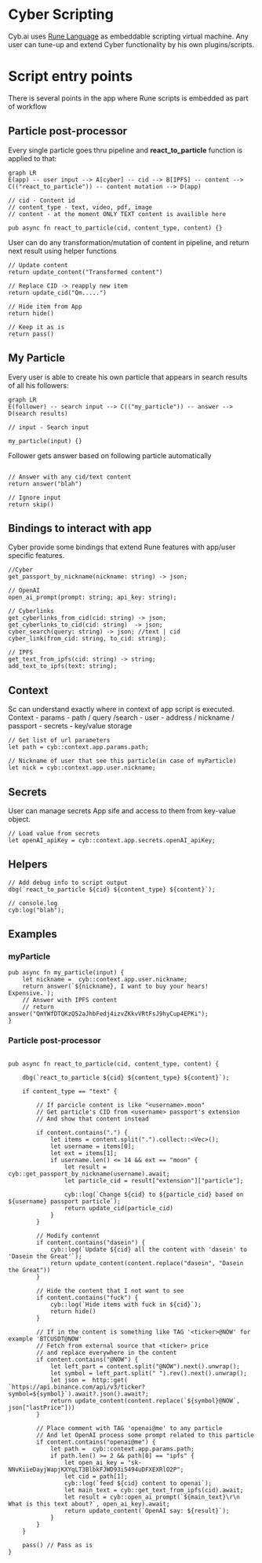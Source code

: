 # Cyber Scripting

[Rune Language]: https://rune-rs.github.io

Cyb.ai uses [Rune Language] as embeddable scripting virtual machine.
Any user can tune-up and extend Cyber functionality by his own plugins/scripts.

# Script entry points

There is several points in the app where Rune scripts is embedded as part of workflow

## Particle post-processor

Every single particle goes thru pipeline and **react_to_particle** function is applied to that:

```mermaid
graph LR
E(app) -- user input --> A[cyber] -- cid --> B[IPFS] -- content --> C(("react_to_particle")) -- content mutation --> D(app)
```

```
// cid - Content id
// content_type - text, video, pdf, image
// content - at the moment ONLY TEXT content is availible here

pub async fn react_to_particle(cid, content_type, content) {}
```

User can do any transformation/mutation of content in pipeline, and return next result using helper functions

```
// Update content
return update_content("Transformed content")

// Replace CID -> reapply new item
return update_cid("Qm.....")

// Hide item from App
return hide()

// Keep it as is
return pass()
```

## My Particle

Every user is able to create his own particle that appears in search results of all his followers:

```mermaid
graph LR
E(follower) -- search input --> C(("my_particle")) -- answer --> D(search results)
```

```
// input - Search input

my_particle(input) {}
```

Follower gets answer based on following particle automatically

```

// Answer with any cid/text content
return answer("blah")

// Ignore input
return skip()
```

## Bindings to interact with app

Cyber provide some bindings that extend Rune features with app/user specific features.

```
//Cyber
get_passport_by_nickname(nickname: string) -> json;

// OpenAI
open_ai_prompt(prompt: string; api_key: string);

// Cyberlinks
get_cyberlinks_from_cid(cid: string) -> json;
get_cyberlinks_to_cid(cid: string)  -> json;
cyber_search(query: string) -> json; //text | cid
cyber_link(from_cid: string, to_cid: string);

// IPFS
get_text_from_ipfs(cid: string) -> string;
add_text_to_ipfs(text: string);
```

## Context

Sc can understand exactly where in context of app script is executed.
Context - params - path / query /search - user - address / nickname / passport - secrets - key/value storage

```
// Get list of url parameters
let path = cyb::context.app.params.path;

// Nickname of user that see this particle(in case of myParticle)
let nick = cyb::context.app.user.nickname;
```

## Secrets

User can manage secrets App sife and access to them from key-value object.

```
// Load value from secrets
let openAI_apiKey = cyb::context.app.secrets.openAI_apiKey;
```

## Helpers

```
// Add debug info to script output
dbg(`react_to_particle ${cid} ${content_type} ${content}`);

// console.log
cyb:log("blah");
```

## Examples

### myParticle

```
pub async fn my_particle(input) {
    let nickname =  cyb::context.app.user.nickname;
    return answer(`${nickname}, I want to buy your hears! Expensive.`);
    // Answer with IPFS content
    // return answer("QmYWfDTQKzQ52aJhbFedj4izvZKkvVRtFsJ9hyCup4EPKi");
}
```

### Particle post-processor

```

pub async fn react_to_particle(cid, content_type, content) {

    dbg(`react_to_particle ${cid} ${content_type} ${content}`);

    if content_type == "text" {

        // If parcicle content is like "<username>.moon"
        // Get particle's CID from <username> passport's extension
        // And show that content instead

        if content.contains(".") {
            let items = content.split(".").collect::<Vec>();
            let username = items[0];
            let ext = items[1];
            if username.len() <= 14 && ext == "moon" {
                let result = cyb::get_passport_by_nickname(username).await;
                let particle_cid = result["extension"]["particle"];

                cyb::log(`Change ${cid} to ${particle_cid} based on ${username} passport particle`);
                return update_cid(particle_cid)
            }
        }

        // Modify contennt
        if content.contains("dasein") {
            cyb::log(`Update ${cid} all the content with 'dasein' to 'Dasein the Great'`);
            return update_content(content.replace("dasein", "Dasein the Great"))
        }

        // Hide the content that I not want to see
        if content.contains("fuck") {
            cyb::log(`Hide items with fuck in ${cid}`);
            return hide()
        }

        // If in the content is something like TAG '<ticker>@NOW' for example 'BTCUSDT@NOW'
        // Fetch from external source that <ticker> price
        // and replace everywhere in the content
        if content.contains("@NOW") {
            let left_part = content.split("@NOW").next().unwrap();
            let symbol = left_part.split(" ").rev().next().unwrap();
            let json =  http::get( `https://api.binance.com/api/v3/ticker?symbol=${symbol}`).await?.json().await?;
            return update_content(content.replace(`${symbol}@NOW`, json["lastPrice"]))
        }

        // Place comment with TAG 'openai@me' to any particle
        // And let OpenAI process some prompt related to this particle
        if content.contains("openai@me") {
            let path =  cyb::context.app.params.path;
            if path.len() >= 2 && path[0] == "ipfs" {
                let open_ai_key = "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";
                let cid = path[1];
                cyb::log(`feed ${cid} content to openai`);
                let main_text = cyb::get_text_from_ipfs(cid).await;
                let result = cyb::open_ai_prompt(`${main_text}\r\n What is this text about?`, open_ai_key).await;
                return update_content(`OpenAI say: ${result}`);
            }
        }
    }

    pass() // Pass as is
}
```
